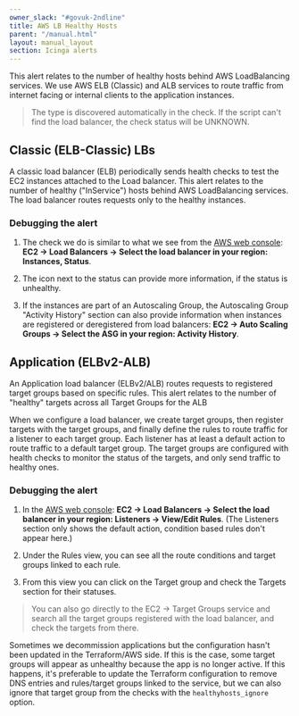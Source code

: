 ```yaml
---
owner_slack: "#govuk-2ndline"
title: AWS LB Healthy Hosts
parent: "/manual.html"
layout: manual_layout
section: Icinga alerts
---
```


This alert relates to the number of healthy hosts behind AWS LoadBalancing services. We use AWS ELB (Classic) and ALB services to route traffic from internet facing or internal clients to the application instances.

> The type is discovered automatically in the check. If the script can't find the load balancer, the check status will be UNKNOWN.

## Classic (ELB-Classic) LBs

A classic load balancer (ELB) periodically sends health checks to test the EC2 instances attached to the Load balancer. This alert relates to the number of healthy ("InService") hosts behind AWS LoadBalancing services. The load balancer routes requests only to the healthy instances.

### Debugging the alert

1. The check we do is similar to what we see from the [AWS web console][aws-console]: **EC2 -> Load Balancers -> Select the load balancer in your region: Instances, Status**.

1. The icon next to the status can provide more information, if the status is unhealthy.

1. If the instances are part of an Autoscaling Group, the Autoscaling Group "Activity History" section can also provide information when instances are registered or deregistered from load balancers: **EC2 -> Auto Scaling Groups -> Select the ASG in your region: Activity History**.

## Application (ELBv2-ALB)

An Application load balancer (ELBv2/ALB) routes requests to registered target groups based on specific rules. This alert relates to the number of "healthy" targets across all Target Groups for the ALB

When we configure a load balancer, we create target groups, then register targets with the target groups, and finally define the rules to route traffic for a listener to each target group. Each listener has at least a default action to route traffic to a default target group. The target groups are configured with health checks to monitor the status of the targets, and only send traffic to healthy ones.

### Debugging the alert

1. In the [AWS web console][aws-console]: **EC2 -> Load Balancers -> Select the load balancer in your region: Listeners -> View/Edit Rules**. (The Listeners section only shows the default action, condition based rules don't appear here.)

1. Under the Rules view, you can see all the route conditions and target groups linked to each rule.
1. From this view you can click on the Target group and check the Targets section for their statuses.

> You can also go directly to the EC2 -> Target Groups service and search all the target groups registered with the load balancer, and check the targets from there.

Sometimes we decommission applications but the configuration hasn't been updated in the Terraform/AWS side. If this is the case, some target groups will appear as unhealthy because the app is no longer active. If this happens, it's preferable to update the Terraform configuration to remove DNS entries and rules/target groups linked to the service, but we can also ignore that target group from the checks with the `healthyhosts_ignore` option.

[aws-console]: /manual/access-aws-console.html
